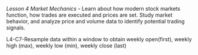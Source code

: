 *Lesson 4 Market Mechanics* - Learn about how modern stock markets function, how trades are executed and prices are set. Study market behavior, and analyze price and volume data to identify potential trading signals.

L4-C7-Resample data within a window to obtain weekly open(first), weekly high (max), weekly low (min), weekly close (last)
